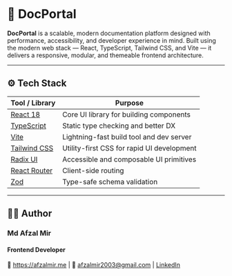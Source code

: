 # 📘 DocPortal

**DocPortal** is a scalable, modern documentation platform designed with performance, accessibility, and developer experience in mind. Built using the modern web stack — React, TypeScript, Tailwind CSS, and Vite — it delivers a responsive, modular, and themeable frontend architecture.

---

## ⚙️ Tech Stack

| Tool / Library           | Purpose                                         |
|--------------------------|--------------------------------------------------|
| [React 18](https://reactjs.org/)             | Core UI library for building components      |
| [TypeScript](https://www.typescriptlang.org/)       | Static type checking and better DX    |
| [Vite](https://vitejs.dev/)                  | Lightning-fast build tool and dev server     |
| [Tailwind CSS](https://tailwindcss.com/)     | Utility-first CSS for rapid UI development   |
| [Radix UI](https://www.radix-ui.com/)        | Accessible and composable UI primitives      |
| [React Router](https://reactrouter.com/)     | Client-side routing                          |
| [Zod](https://zod.dev/)                      | Type-safe schema validation                  |

---

## 👨‍💻 Author
### Md Afzal Mir
#### Frontend Developer
🔗 https://afzalmir.me | 📧 afzalmir2003@gmail.com | [LinkedIn](https://linkedin.com/in/iafzalmir)